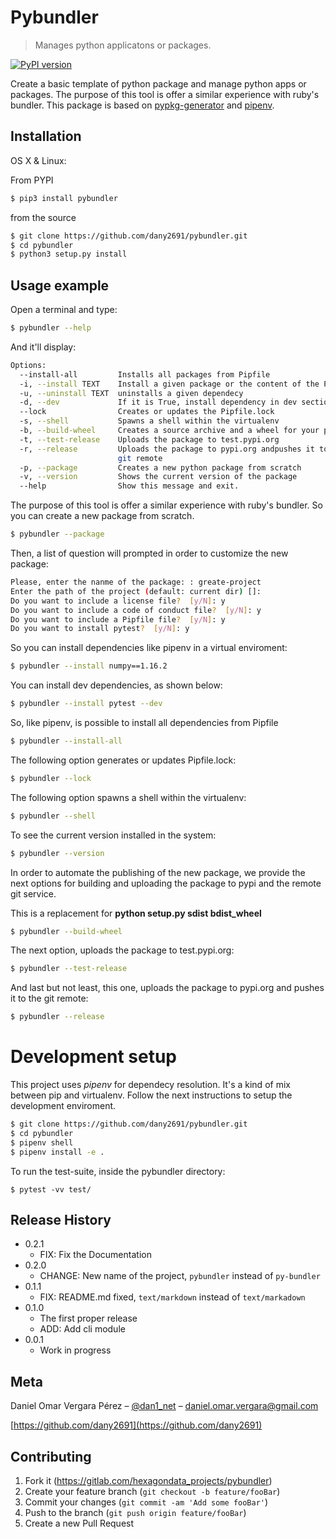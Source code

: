 # Pybundler
> Manages python applicatons or packages.

[![PyPI version](https://badge.fury.io/py/pybundler.svg)](https://badge.fury.io/py/pybundler)

Create a basic template of python package and manage python apps or packages.
The purpose of this tool is offer a similar experience with ruby's bundler.
This package is based on [pypkg-generator](https://pypi.org/project/pypkg-generator/) and [pipenv](https://pypi.org/project/pipenv/).

## Installation

OS X & Linux:

From PYPI

```sh
$ pip3 install pybundler
```

from the source

```sh
$ git clone https://github.com/dany2691/pybundler.git
$ cd pybundler
$ python3 setup.py install
```

## Usage example

Open a terminal and type:

```sh
$ pybundler --help
```

And it'll display:

```sh
Options:
  --install-all         Installs all packages from Pipfile
  -i, --install TEXT    Install a given package or the content of the Pipfile
  -u, --uninstall TEXT  uninstalls a given dependecy
  -d, --dev             If it is True, install dependency in dev section
  --lock                Creates or updates the Pipfile.lock
  -s, --shell           Spawns a shell within the virtualenv
  -b, --build-wheel     Creates a source archive and a wheel for your package
  -t, --test-release    Uploads the package to test.pypi.org
  -r, --release         Uploads the package to pypi.org andpushes it to the
                        git remote
  -p, --package         Creates a new python package from scratch
  -v, --version         Shows the current version of the package
  --help                Show this message and exit.
```

The purpose of this tool is offer a similar experience with ruby's bundler. So you can create a new package from scratch.

```sh
$ pybundler --package
```
Then, a list of question will prompted in order to customize the new package:

```sh
Please, enter the nanme of the package: : greate-project
Enter the path of the project (default: current dir) []:
Do you want to include a license file?  [y/N]: y
Do you want to include a code of conduct file?  [y/N]: y
Do you want to include a Pipfile file?  [y/N]: y
Do you want to install pytest?  [y/N]: y
```

So you can install dependencies like pipenv in a virtual enviroment:

```sh
$ pybundler --install numpy==1.16.2
```

You can install dev dependencies, as shown below:

```sh
$ pybundler --install pytest --dev
```

So, like pipenv, is possible to install all dependencies from Pipfile

```sh
$ pybundler --install-all
```

The following option generates or updates Pipfile.lock:

```sh
$ pybundler --lock
```

The following option spawns a shell within the virtualenv:

```sh
$ pybundler --shell
```

To see the current version installed in the system:

```sh
$ pybundler --version
```

In order to automate the publishing of the new package, we provide the next options for building and uploading the package to pypi and the remote git service.

This is a replacement for **python setup.py sdist bdist_wheel**

```sh
$ pybundler --build-wheel
```

The next option, uploads the package to test.pypi.org:

```sh
$ pybundler --test-release
```

And last but not least, this one, uploads the package to pypi.org and pushes it to the git remote:

```sh
$ pybundler --release
```

# Development setup

This project uses _pipenv_ for dependecy resolution. It's a kind of mix between
pip and virtualenv. Follow the next instructions to setup the development enviroment.

```sh
$ git clone https://github.com/dany2691/pybundler.git
$ cd pybundler
$ pipenv shell
$ pipenv install -e .
```

To run the test-suite, inside the pybundler directory:

```shell
$ pytest -vv test/
```

## Release History

* 0.2.1
    * FIX: Fix the Documentation
* 0.2.0
    * CHANGE: New name of the project, `pybundler` instead of `py-bundler`
* 0.1.1
    * FIX: README.md fixed, `text/markdown` instead of `text/markadown`
* 0.1.0
    * The first proper release
    * ADD: Add cli module
* 0.0.1
    * Work in progress

## Meta

Daniel Omar Vergara Pérez – [@dan1_net](https://twitter.com/dan1_net) – daniel.omar.vergara@gmail.com

[https://github.com/dany2691](https://github.com/dany2691)

## Contributing

1. Fork it (<https://gitlab.com/hexagondata_projects/pybundler>)
2. Create your feature branch (`git checkout -b feature/fooBar`)
3. Commit your changes (`git commit -am 'Add some fooBar'`)
4. Push to the branch (`git push origin feature/fooBar`)
5. Create a new Pull Request
